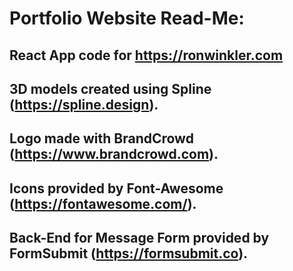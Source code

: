 # Portfolio Website Read-Me:

## React App code for https://ronwinkler.com
## 3D models created using Spline (https://spline.design).
## Logo made with BrandCrowd (https://www.brandcrowd.com).
## Icons provided by Font-Awesome (https://fontawesome.com/).
## Back-End for Message Form provided by FormSubmit (https://formsubmit.co).

